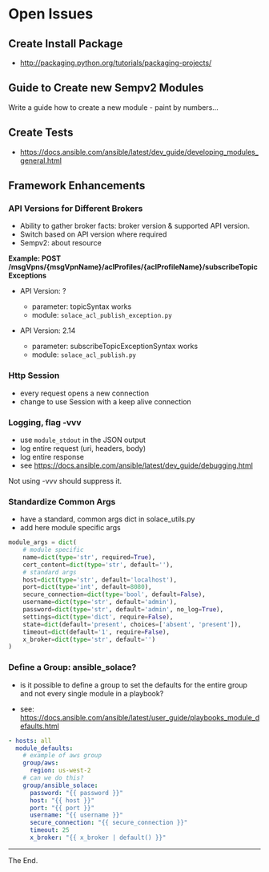 # Open Issues

## Create Install Package

  - http://packaging.python.org/tutorials/packaging-projects/

## Guide to Create new Sempv2 Modules

Write a guide how to create a new module - paint by numbers...

## Create Tests

  - https://docs.ansible.com/ansible/latest/dev_guide/developing_modules_general.html

## Framework Enhancements

### API Versions for Different Brokers

- Ability to gather broker facts: broker version & supported API version.
- Switch based on API version where required
- Sempv2: about resource

**Example: POST /msgVpns/{msgVpnName}/aclProfiles/{aclProfileName}/subscribeTopicExceptions**
- API Version: ?
  - parameter: topicSyntax works
  - module: ``solace_acl_publish_exception.py``

- API Version: 2.14
  - parameter: subscribeTopicExceptionSyntax works
  - module: ``solace_acl_publish.py``

### Http Session

- every request opens a new connection
- change to use Session with a keep alive connection


### Logging, flag -vvv

- use ``module_stdout`` in the JSON output
- log entire request (uri, headers, body)
- log entire response
- see https://docs.ansible.com/ansible/latest/dev_guide/debugging.html

Not using -vvv should suppress it.

### Standardize Common Args

- have a standard, common args dict in solace_utils.py
- add here module specific args

```python
module_args = dict(
    # module specific
    name=dict(type='str', required=True),
    cert_content=dict(type='str', default=''),
    # standard args
    host=dict(type='str', default='localhost'),
    port=dict(type='int', default=8080),
    secure_connection=dict(type='bool', default=False),
    username=dict(type='str', default='admin'),
    password=dict(type='str', default='admin', no_log=True),
    settings=dict(type='dict', require=False),
    state=dict(default='present', choices=['absent', 'present']),
    timeout=dict(default='1', require=False),
    x_broker=dict(type='str', default='')
)
```

### Define a Group: ansible_solace?

- is it possible to define a group to set the defaults for the entire group and not every single module in a playbook?

- see: https://docs.ansible.com/ansible/latest/user_guide/playbooks_module_defaults.html

```yaml
- hosts: all
  module_defaults:
    # example of aws group
    group/aws:
      region: us-west-2
    # can we do this?
    group/ansible_solace:
      password: "{{ password }}"
      host: "{{ host }}"
      port: "{{ port }}"
      username: "{{ username }}"
      secure_connection: "{{ secure_connection }}"
      timeout: 25
      x_broker: "{{ x_broker | default() }}"
```


---
The End.
